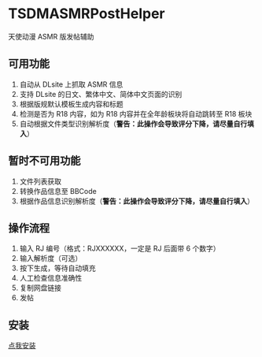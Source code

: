 # TSDMASMRPostHelper
天使动漫 ASMR 版发帖辅助

## 可用功能
1. 自动从 DLsite 上抓取 ASMR 信息
2. 支持 DLsite 的日文、繁体中文、简体中文页面的识别
3. 根据版规默认模板生成内容和标题
4. 检测是否为 R18 内容，如为 R18 内容并在全年龄板块将自动跳转至 R18 板块
5. 自动根据文件类型识别解析度（**警告：此操作会导致评分下降，请尽量自行填入**）

## 暂时不可用功能
1. 文件列表获取
2. 转换作品信息至 BBCode
3. 根据作品信息识别解析度（**警告：此操作会导致评分下降，请尽量自行填入**）

## 操作流程
1. 输入 RJ 编号（格式：RJXXXXXX，一定是 RJ 后面带 6 个数字）
2. 输入解析度（可选）
3. 按下生成，等待自动填充
4. 人工检查信息准确性
5. 复制网盘链接
6. 发帖

## 安装
[点我安装](https://github.com/SofiaXu/TSDMASMRPostHelper/raw/main/code.user.js)
